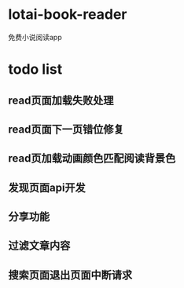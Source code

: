 # lotai-book-reader
免费小说阅读app

# todo list
## read页面加载失败处理
## read页面下一页错位修复
## read页加载动画颜色匹配阅读背景色
## 发现页面api开发
## 分享功能
## 过滤文章内容
## 搜索页面退出页面中断请求